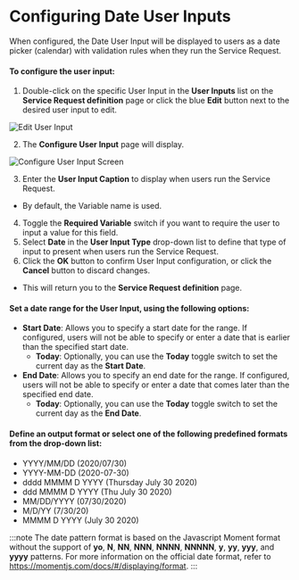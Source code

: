 # Configuring Date User Inputs

When configured, the Date User Input will be displayed to users as a date picker (calendar) with validation rules when they run the Service Request.

#### To configure the user input:

1. Double-click on the specific User Input in the **User Inputs** list on the **Service Request definition** page or click the blue **Edit** button next to the desired user input to edit.

![Edit User Input](../../../Resources/Images/SM/Editing-User-Input.png "Edit User Input")

2. The **Configure User Input** page will display.

![Configure User Input Screen](../../../Resources/Images/SM/Setting-Up-User-Inputs_date.png "Configure User Input Screen")

3. Enter the **User Input Caption** to display when users run the Service Request. 
  * By default, the Variable name is used.
4. Toggle the **Required Variable** switch if you want to require the user to input a value for this field.
5. Select **Date** in the **User Input Type** drop-down list to define that type of input to present when users run the Service Request.
6. Click the **OK** button to confirm User Input configuration, or click the **Cancel** button to discard changes. 
  * This will return you to the **Service Request definition** page.

#### Set a date range for the User Input, using the following options:

* **Start Date**: Allows you to specify a start date for the range. If configured, users will not be able to specify or enter a date that is earlier than the specified start date.
  * **Today**: Optionally, you can use the **Today** toggle switch to set the current day as the **Start Date**.
* **End Date**: Allows you to specify an end date for the range. If configured, users will not be able to specify or enter a date that comes later than the specified end date.
  * **Today**: Optionally, you can use the **Today** toggle switch to set the current day as the **End Date**.

#### Define an output format or select one of the following predefined formats from the drop-down list:

* YYYY/MM/DD (2020/07/30)
* YYYY-MM-DD (2020-07-30)
* dddd MMMM D YYYY (Thursday July 30 2020)
* ddd MMMM D YYYY (Thu July 30 2020)
* MM/DD/YYYY (07/30/2020)
* M/D/YY (7/30/20)
* MMMM D YYYY (July 30 2020)

:::note
The date pattern format is based on the Javascript Moment format without the support of **yo**, **N**, **NN**, **NNN**, **NNNN**, **NNNNN**, **y**, **yy**, **yyy**, and **yyyy** patterns. For more information on the official date format, refer to <https://momentjs.com/docs/#/displaying/format>.
:::
